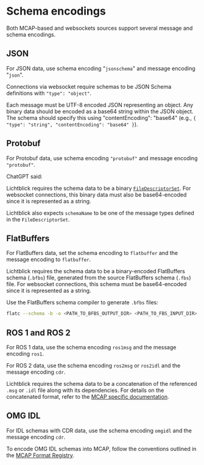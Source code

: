 # Schema encodings

Both MCAP-based and websockets sources support several message and schema encodings.

## JSON

For JSON data, use schema encoding "`jsonschema`" and message encoding "`json`".

Connections via websocket require schemas to be JSON Schema definitions with `"type": "object"`.

Each message must be UTF-8 encoded JSON representing an object. Any binary data should be encoded as a base64 string within the JSON object. The schema should specify this using "contentEncoding": "base64" (e.g., `{ "type": "string", "contentEncoding": "base64" }`).

## Protobuf

For Protobuf data, use schema encoding `"protobuf"` and message encoding `"protobuf"`.

ChatGPT said:

Lichtblick requires the schema data to be a binary [`FileDescriptorSet`](https://protobuf.dev/programming-guides/techniques/#self-description). For websocket connections, this binary data must also be base64-encoded since it is represented as a string.

Lichtblick also expects `schemaName` to be one of the message types defined in the `FileDescriptorSet`.

## FlatBuffers 

For FlatBuffers data, set the schema encoding to `flatbuffer` and the message encoding to `flatbuffer`.

Lichtblick requires the schema data to be a binary-encoded FlatBuffers schema (`.bfbs`) file, generated from the source FlatBuffers schema (`.fbs`) file. For websocket connections, this schema must be base64-encoded since it is represented as a string.

Use the FlatBuffers schema compiler to generate `.bfbs` files:

```sh
flatc --schema -b -o <PATH_TO_BFBS_OUTPUT_DIR> <PATH_TO_FBS_INPUT_DIR>
```

## ROS 1 and ROS 2

For ROS 1 data, use the schema encoding `ros1msg` and the message encoding `ros1`.

For ROS 2 data, use the schema encoding `ros2msg` or `ros2idl` and the message encoding `cdr`.

Lichtblick requires the schema data to be a concatenation of the referenced `.msg` or `.idl` file along with its dependencies. For details on the concatenated format, refer to the [MCAP specific documentation](https://mcap.dev/spec/registry#ros1msg-data-format).

## OMG IDL 

For IDL schemas with CDR data, use the schema encoding `omgidl` and the message encoding `cdr`.

To encode OMG IDL schemas into MCAP, follow the conventions outlined in the [MCAP Format Registry](https://mcap.dev/spec/registry#omgidl).
